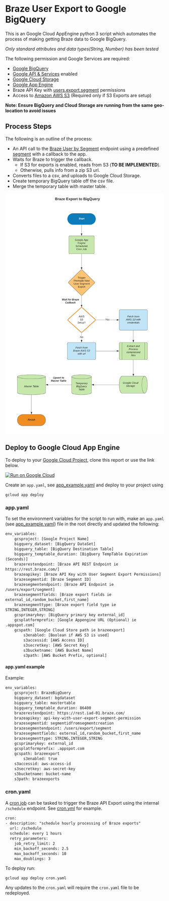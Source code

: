 # Braze User Export to Google BigQuery
This is an Google Cloud AppEngine python 3 script which automates the process of making getting Braze data to Google BigQuery.

_Only standard attributes and data types(String, Number) has been tested_

The following permission and Google Services are required:
* [Google BigQuery](https://console.cloud.google.com/bigquery)
* [Google API & Services](https://console.cloud.google.com/apis/dashboard) enabled
* [Google Cloud Storage](https://console.cloud.google.com/storage/)
* [Google App Engine](https://console.cloud.google.com/appengine)
* Braze API Key with [users.export.segment](https://www.braze.com/docs/api/endpoints/export/user_data/post_users_segment/) permissions
* Access to [Amazon AWS S3](https://console.aws.amazon.com/console/) (Required only if S3 Exports are setup)

**Note: Ensure BigQuery and Cloud Storage are running from the same geo-location to avoid issues**

## Process Steps
The following is an outline of the process:
* An API call to the [Braze User by Segment](https://www.braze.com/docs/api/endpoints/export/user_data/post_users_segment/) endpoint using a predefined [segment](https://www.braze.com/docs/user_guide/engagement_tools/segments/creating_a_segment/) with a callback to the app.
* Waits for Braze to trigger the callback.
	* If S3 for exports is enabled, reads from S3 (**TO BE IMPLEMENTED**).
	* Otherwise, pulls info from a zip S3 url.
* Converts files to a csv, and uploads to Google Cloud Storage.
* Create temporary BigQuery table off the csv file.
* Merge the temporary table with master table.

![BrazeBigQueryProcess](/img/BrazeBigQuery.png)

## Deploy to Google Cloud App Engine
To deploy to your [Google Cloud Project](https://cloud.google.com/sdk/gcloud/reference/app/deploy), clone this report or use the link below.

[![Run on Google Cloud](https://deploy.cloud.run/button.svg)](https://deploy.cloud.run)

Create an `app.yaml`, see [app_example.yaml](/app_example.yaml) and deploy to your project using
```
gcloud app deploy
```

### app.yaml
To set the environment variables for the script to run with, make an `app.yaml` (see [app_example.yaml](/app_example.yaml)) file in the root directly and updated the following:

```
env_variables:
    gcsproject: [Google Project Name]
    bigquery_dataset: [BigQuery DataSet]
    bigquery_table: [BigQuery Destination Table]
    bigquery_temptable_duration: [BigQuery TempTable Expiration (Seconds)]
    brazerestendpoint: [Braze API REST Endpoint ie https://rest.braze.com/]
    brazeapikey: [Braze API Key with User Segment Export Permissions]
    brazesegmentid: [Braze Segment ID]
    brazesegmentendpoint: [Braze API Endpoint ie /users/export/segment]
    brazesegmentfields: [Braze export fields ie external_id,random_bucket,first_name]
    brazesegmenttype: [Braze export field type ie STRING,INTEGER,STRING]
    gcsprimarykey: [BigQuery primary key external_id]
    gcsplatformprefix: [Google Appengine URL (Optional) ie .appspot.com]
    gcspath: [Google Cloud Store path ie brazeexport]
		s3enabled: [Boolean if AWS S3 is used]
		s3accessid: [AWS Access ID]
		s3secretkey: [AWS Secret Key]
		s3bucketname: [AWS Bucket Name]
		s3path: [AWS Bucket Prefix, optional]
```

#### app.yaml example
Example:
```
env_variables:
    gcsproject: BrazeBigQuery
    bigquery_dataset: bgdataset
    bigquery_table: mastertable
    bigquery_temptable_duration: 86400
    brazerestendpoint: https://rest.iad-01.braze.com/
    brazeapikey: api-key-with-user-export-segment-permission
    brazesegmentid: segmentidfromsegmentcreation
    brazesegmentendpoint: /users/export/segment
    brazesegmentfields: external_id,random_bucket,first_name
    brazesegmenttype: STRING,INTEGER,STRING
    gcsprimarykey: external_id
    gcsplatformprefix: .appspot.com
    gcspath: brazeexport
		s3enabled: true
    s3accessid: aws-access-id
    s3secretkey: aws-secret-key
    s3bucketname: bucket-name
    s3path: brazeexports
```

### cron.yaml
A [cron job](https://cloud.google.com/appengine/docs/flexible/python/scheduling-jobs-with-cron-yaml) can be tasked to trigger the Braze API Export using the internal `/schedule` endpoint. See [cron.yml](/cron.yaml) for example.
```
cron:
- description: "schedule hourly processing of Braze exports"
  url: /schedule
  schedule: every 1 hours
  retry_parameters:
    job_retry_limit: 2
    min_backoff_seconds: 2.5
    max_backoff_seconds: 10
    max_doublings: 3
```

To deploy run:
```
gcloud app deploy cron.yaml
```

Any updates to the `cron.yaml` will require the `cron.yaml` file to be redeployed.

